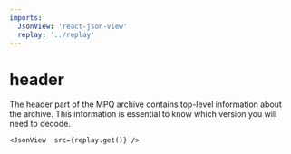 ```yaml
---
imports:
  JsonView: 'react-json-view'
  replay: '../replay'
---
```


# header

The header part of the MPQ archive contains top-level information about the archive. This information is essential to know which version you will need to decode. 

```render
<JsonView  src={replay.get()} />
```